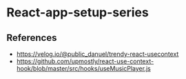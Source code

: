 # React-app-setup-series

## References

- https://velog.io/@public_danuel/trendy-react-usecontext
- https://github.com/upmostly/react-use-context-hook/blob/master/src/hooks/useMusicPlayer.js
